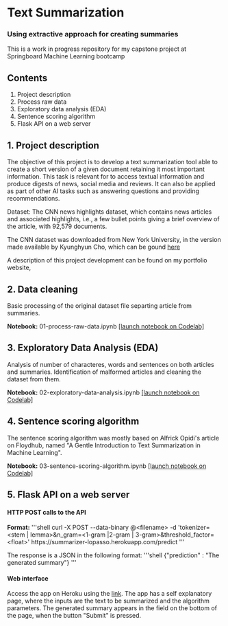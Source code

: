 # Text Summarization
### Using extractive approach for creating summaries

This is a work in progress repository for my capstone project at Springboard Machine Learning bootcamp


## Contents
1. Project description
2. Process raw data
3. Exploratory data analysis (EDA)
4. Sentence scoring algorithm
5. Flask API on a web server

## 1. Project description

The objective of this project is to develop a text summarization tool able to create a short version of a given document retaining it most important information. This task is relevant for to access textual information and produce digests of news, social media and reviews. It can also be applied as part of other AI tasks such as answering questions and providing recommendations.

Dataset: The CNN news highlights dataset, which contains news articles and associated highlights, i.e., a few bullet points giving a brief overview of the article, with 92,579 documents.

The CNN dataset was downloaded from New York University, in the version made available by Kyunghyun Cho, which can be gound [here](https://cs.nyu.edu/~kcho/DMQA/)

A description of this project development can be found on my portfolio website,

## 2. Data cleaning

Basic processing of the original dataset file separting article from summaries.

**Notebook:**
01-process-raw-data.ipynb [[launch notebook on Codelab]](https://colab.research.google.com/github/glopasso/capstone/blob/master/notebooks/01-process-raw-data.ipynb)

## 3. Exploratory Data Analysis (EDA)
Analysis of number of characteres, words and sentences on both articles and summaries. Identification of malformed articles and cleaning the dataset from them.

**Notebook:**
02-exploratory-data-analysis.ipynb [[launch notebook on Codelab]](https://colab.research.google.com/github/glopasso/capstone/blob/master/notebooks/02-exploratory-data-analysis.ipynb)

## 4. Sentence scoring algorithm

The sentence scoring algorithm was mostly based on Alfrick Opidi's article on Floydhub, named "A Gentle Introduction to Text Summarization in Machine Learning".

**Notebook:**
03-sentence-scoring-algorithm.ipynb [[launch notebook on Codelab]](https://colab.research.google.com/github/glopasso/capstone/blob/master/notebooks/03-sentence-scoring-algorithm.ipynb)

## 5. Flask API on a web server

#### HTTP POST calls to the API
**Format:** 
'''shell
curl -X POST --data-binary @\<filename\> -d 'tokenizer=\<stem | lemma\>&n_gram=\<1-gram |2-gram | 3-gram\>&threshold_factor=\<float\>' https&#58;//summarizer-lopasso&#46;herokuapp&#46;&#8203;com/predict
'''

The response is a JSON in the following format:
'''shell
{"prediction" : "The generated summary"}
''' 
#### Web interface
Access the app on Heroku using the [link](https://summarizer-lopasso.herokuapp.com/).
The app has a self explanatory page, where the inputs are the text to be summarized and the algorithm parameters. The generated summary appears in the field on the bottom of the page, when the button "Submit" is pressed.
